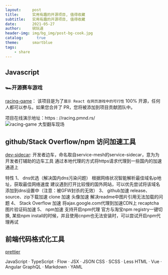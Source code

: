 ```yaml
---
layout:     post
title:      实用有趣的开源项目, 值得收藏
subtitle:   实用有趣的开源项目, 值得收藏
date:       2021-05-27
author:     锐玩道
header-img: img/bg_img/post-bg-cook.jpg
catalog:      true
theme:      smartblue
tags:
    - share
---
```



## Javascript 

### 🏎️开源赛车游戏
[racing-game](https://hub.fastgit.org/pmndrs/racing-game)：
该项目是为了`展示 React 在网页游戏中的可行性` 100% 开源，任何人都可以参与。如果您合并了 PR，您将被添加到项目贡献团队中。

项目在线演示地址：https : //racing.pmnd.rs/<br/>
![racing-game 大型翻车现场](http://img.mukewang.com/60c308bc000189af06000290.gif)

## github/Stack Overflow/npm 访问加速工具
[dev-sidecar](https://hub.fastgit.org/docmirror/dev-sidecar): 开发者边车，命名取自service-mesh的service-sidecar，意为为开发者打辅助的边车工具
通过本地代理的方式将https请求代理到一些国内的加速通道上

特性
1、 dns优选（解决国内dns污染问题）
根据网络状况智能解析最佳域名ip地址，获取最佳网络速度
建议遇到打开比较慢的国外网站，可以优先尝试将该域名添加到dns设置中（注意：被GFW封杀的无效）
3、 github加速
release、source、zip下载加速
clone 加速
头像加速
解决readme中图片引用无法加载的问题
4、 Stack Overflow 加速
将ajax.google.com代理到加速CDN上
recaptcha 图片验证码加速
5、 npm加速
支持开启npm代理
官方与淘宝npm registry一键切换,
某些npm install的时候，并且使用cnpm也无法安装时，可以尝试开启npm代理再试



## 前端代码格式化工具
[prettier](https://hub.fastgit.org/prettier/prettier)

JavaScript · TypeScript · Flow · JSX · JSON
CSS · SCSS · Less
HTML · Vue · Angular
GraphQL · Markdown · YAML
